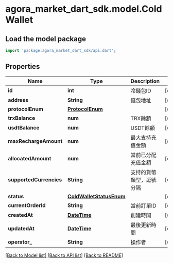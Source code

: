# agora_market_dart_sdk.model.ColdWallet

## Load the model package
```dart
import 'package:agora_market_dart_sdk/api.dart';
```

## Properties
Name | Type | Description | Notes
------------ | ------------- | ------------- | -------------
**id** | **int** | 冷錢包ID | [optional] 
**address** | **String** | 錢包地址 | [optional] 
**protocolEnum** | [**ProtocolEnum**](ProtocolEnum.md) |  | [optional] 
**trxBalance** | **num** | TRX餘額 | [optional] 
**usdtBalance** | **num** | USDT餘額 | [optional] 
**maxRechargeAmount** | **num** | 最大支持充值金額 | [optional] 
**allocatedAmount** | **num** | 當前已分配充值金額 | [optional] 
**supportedCurrencies** | **String** | 支持的貨幣類型，逗號分隔 | [optional] 
**status** | [**ColdWalletStatusEnum**](ColdWalletStatusEnum.md) |  | [optional] 
**currentOrderId** | **String** | 當前訂單ID | [optional] 
**createdAt** | [**DateTime**](DateTime.md) | 創建時間 | [optional] 
**updatedAt** | [**DateTime**](DateTime.md) | 最後更新時間 | [optional] 
**operator_** | **String** | 操作者 | [optional] 

[[Back to Model list]](../README.md#documentation-for-models) [[Back to API list]](../README.md#documentation-for-api-endpoints) [[Back to README]](../README.md)


